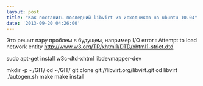```yaml
---
layout: post
title: "Как поставить последний libvirt из исходников на ubuntu 10.04"
date: '2013-09-20 04:26:00'
---
```


Это решит пару проблем в будущем, например
I/O error : Attempt to load network entity http://www.w3.org/TR/xhtml1/DTD/xhtml1-strict.dtd

sudo apt-get install w3c-dtd-xhtml libdevmapper-dev

mkdir -p ~/GIT/
cd ~/GIT/
git clone git://libvirt.org/libvirt.git
cd libvirt
./autogen.sh
make
make install